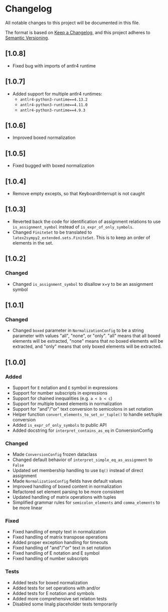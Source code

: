 # Changelog

All notable changes to this project will be documented in this file.

The format is based on [Keep a Changelog](https://keepachangelog.com/en/1.0.0/),
and this project adheres to [Semantic Versioning](https://semver.org/spec/v2.0.0.html).

## [1.0.8]
- Fixed bug with imports of antlr4 runtime

## [1.0.7]
- Added support for multiple antlr4 runtimes:
    - `antlr4-python3-runtime==4.13.2`
    - `antlr4-python3-runtime==4.11.0`
    - `antlr4-python3-runtime==4.9.3`

## [1.0.6]
- Improved boxed normalization

## [1.0.5]
- Fixed bugged with boxed normalization

## [1.0.4]
- Remove empty excepts, so that KeyboardInterrupt is not caught


## [1.0.3]

- Reverted back the code for identification of assignment relations to use `is_assignment_symbol` instead of `is_expr_of_only_symbols`.
- Changed `FiniteSet` to be translated to `latex2sympy2_extended.sets.FiniteSet`. This is to keep an order of elements in the set.

## [1.0.2]

### Changed
- Changed `is_assignment_symbol` to disallow x+y to be an assignment symbol

## [1.0.1]

### Changed
- Changed `boxed` parameter in `NormalizationConfig` to be a string parameter with values "all", "none", or "only". "all" means that all boxed elements will be extracted, "none" means that no boxed elements will be extracted, and "only" means that only boxed elements will be extracted.

## [1.0.0]

### Added
- Support for `E` notation and `E` symbol in expressions
- Support for number subscripts in expressions
- Support for chained inequalities (e.g. `a < b < c`)
- Support for multiple boxed elements in normalization
- Support for "and"/"or" text conversion to semicolons in set notation
- Helper function `convert_elements_to_set_or_tuple()` to handle set/tuple conversion
- Added `is_expr_of_only_symbols` to public API
- Added docstring for `interpret_contains_as_eq` in ConversionConfig

### Changed
- Made `ConversionConfig` frozen dataclass
- Changed default behavior of `interpret_simple_eq_as_assignment` to `False`
- Updated set membership handling to use `Eq()` instead of direct assignment
- Made `NormalizationConfig` fields have default values
- Improved handling of boxed content in normalization
- Refactored set element parsing to be more consistent
- Updated handling of matrix operations with tuples
- Simplified grammar rules for `semicolon_elements` and `comma_elements` to be more linear

### Fixed
- Fixed handling of empty text in normalization
- Fixed handling of matrix transpose operations
- Added proper exception handling for timeouts
- Fixed handling of "and"/"or" text in set notation
- Fixed handling of E notation and E symbol
- Fixed handling of number subscripts

### Tests
- Added tests for boxed normalization
- Added tests for set operations with and/or
- Added tests for E notation and symbols
- Added more comprehensive set relation tests
- Disabled some linalg placeholder tests temporarily 